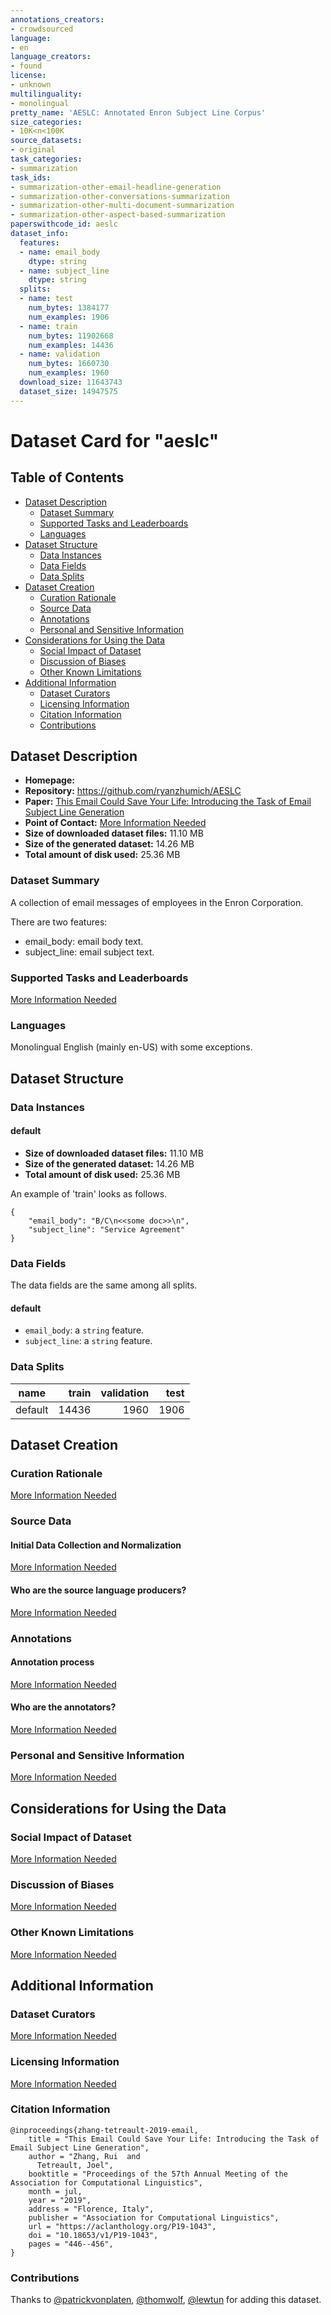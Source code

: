 ```yaml
---
annotations_creators:
- crowdsourced
language:
- en
language_creators:
- found
license:
- unknown
multilinguality:
- monolingual
pretty_name: 'AESLC: Annotated Enron Subject Line Corpus'
size_categories:
- 10K<n<100K
source_datasets:
- original
task_categories:
- summarization
task_ids:
- summarization-other-email-headline-generation
- summarization-other-conversations-summarization
- summarization-other-multi-document-summarization
- summarization-other-aspect-based-summarization
paperswithcode_id: aeslc
dataset_info:
  features:
  - name: email_body
    dtype: string
  - name: subject_line
    dtype: string
  splits:
  - name: test
    num_bytes: 1384177
    num_examples: 1906
  - name: train
    num_bytes: 11902668
    num_examples: 14436
  - name: validation
    num_bytes: 1660730
    num_examples: 1960
  download_size: 11643743
  dataset_size: 14947575
---
```


# Dataset Card for "aeslc"

## Table of Contents
- [Dataset Description](#dataset-description)
  - [Dataset Summary](#dataset-summary)
  - [Supported Tasks and Leaderboards](#supported-tasks-and-leaderboards)
  - [Languages](#languages)
- [Dataset Structure](#dataset-structure)
  - [Data Instances](#data-instances)
  - [Data Fields](#data-fields)
  - [Data Splits](#data-splits)
- [Dataset Creation](#dataset-creation)
  - [Curation Rationale](#curation-rationale)
  - [Source Data](#source-data)
  - [Annotations](#annotations)
  - [Personal and Sensitive Information](#personal-and-sensitive-information)
- [Considerations for Using the Data](#considerations-for-using-the-data)
  - [Social Impact of Dataset](#social-impact-of-dataset)
  - [Discussion of Biases](#discussion-of-biases)
  - [Other Known Limitations](#other-known-limitations)
- [Additional Information](#additional-information)
  - [Dataset Curators](#dataset-curators)
  - [Licensing Information](#licensing-information)
  - [Citation Information](#citation-information)
  - [Contributions](#contributions)

## Dataset Description

- **Homepage:**
- **Repository:** https://github.com/ryanzhumich/AESLC
- **Paper:** [This Email Could Save Your Life: Introducing the Task of Email Subject Line Generation](https://arxiv.org/abs/1906.03497)
- **Point of Contact:** [More Information Needed](https://github.com/huggingface/datasets/blob/master/CONTRIBUTING.md#how-to-contribute-to-the-dataset-cards)
- **Size of downloaded dataset files:** 11.10 MB
- **Size of the generated dataset:** 14.26 MB
- **Total amount of disk used:** 25.36 MB

### Dataset Summary

A collection of email messages of employees in the Enron Corporation.

There are two features:
  - email_body: email body text.
  - subject_line: email subject text.

### Supported Tasks and Leaderboards

[More Information Needed](https://github.com/huggingface/datasets/blob/master/CONTRIBUTING.md#how-to-contribute-to-the-dataset-cards)

### Languages

Monolingual English (mainly en-US) with some exceptions.

## Dataset Structure

### Data Instances

#### default

- **Size of downloaded dataset files:** 11.10 MB
- **Size of the generated dataset:** 14.26 MB
- **Total amount of disk used:** 25.36 MB

An example of 'train' looks as follows.
```
{
    "email_body": "B/C\n<<some doc>>\n",
    "subject_line": "Service Agreement"
}
```

### Data Fields

The data fields are the same among all splits.

#### default
- `email_body`: a `string` feature.
- `subject_line`: a `string` feature.

### Data Splits

| name  |train|validation|test|
|-------|----:|---------:|---:|
|default|14436|      1960|1906|

## Dataset Creation

### Curation Rationale

[More Information Needed](https://github.com/huggingface/datasets/blob/master/CONTRIBUTING.md#how-to-contribute-to-the-dataset-cards)

### Source Data

#### Initial Data Collection and Normalization

[More Information Needed](https://github.com/huggingface/datasets/blob/master/CONTRIBUTING.md#how-to-contribute-to-the-dataset-cards)

#### Who are the source language producers?

[More Information Needed](https://github.com/huggingface/datasets/blob/master/CONTRIBUTING.md#how-to-contribute-to-the-dataset-cards)

### Annotations

#### Annotation process

[More Information Needed](https://github.com/huggingface/datasets/blob/master/CONTRIBUTING.md#how-to-contribute-to-the-dataset-cards)

#### Who are the annotators?

[More Information Needed](https://github.com/huggingface/datasets/blob/master/CONTRIBUTING.md#how-to-contribute-to-the-dataset-cards)

### Personal and Sensitive Information

[More Information Needed](https://github.com/huggingface/datasets/blob/master/CONTRIBUTING.md#how-to-contribute-to-the-dataset-cards)

## Considerations for Using the Data

### Social Impact of Dataset

[More Information Needed](https://github.com/huggingface/datasets/blob/master/CONTRIBUTING.md#how-to-contribute-to-the-dataset-cards)

### Discussion of Biases

[More Information Needed](https://github.com/huggingface/datasets/blob/master/CONTRIBUTING.md#how-to-contribute-to-the-dataset-cards)

### Other Known Limitations

[More Information Needed](https://github.com/huggingface/datasets/blob/master/CONTRIBUTING.md#how-to-contribute-to-the-dataset-cards)

## Additional Information

### Dataset Curators

[More Information Needed](https://github.com/huggingface/datasets/blob/master/CONTRIBUTING.md#how-to-contribute-to-the-dataset-cards)

### Licensing Information

[More Information Needed](https://github.com/huggingface/datasets/blob/master/CONTRIBUTING.md#how-to-contribute-to-the-dataset-cards)

### Citation Information

```
@inproceedings{zhang-tetreault-2019-email,
    title = "This Email Could Save Your Life: Introducing the Task of Email Subject Line Generation",
    author = "Zhang, Rui  and
      Tetreault, Joel",
    booktitle = "Proceedings of the 57th Annual Meeting of the Association for Computational Linguistics",
    month = jul,
    year = "2019",
    address = "Florence, Italy",
    publisher = "Association for Computational Linguistics",
    url = "https://aclanthology.org/P19-1043",
    doi = "10.18653/v1/P19-1043",
    pages = "446--456",
}
```

### Contributions

Thanks to [@patrickvonplaten](https://github.com/patrickvonplaten), [@thomwolf](https://github.com/thomwolf), [@lewtun](https://github.com/lewtun) for adding this dataset.